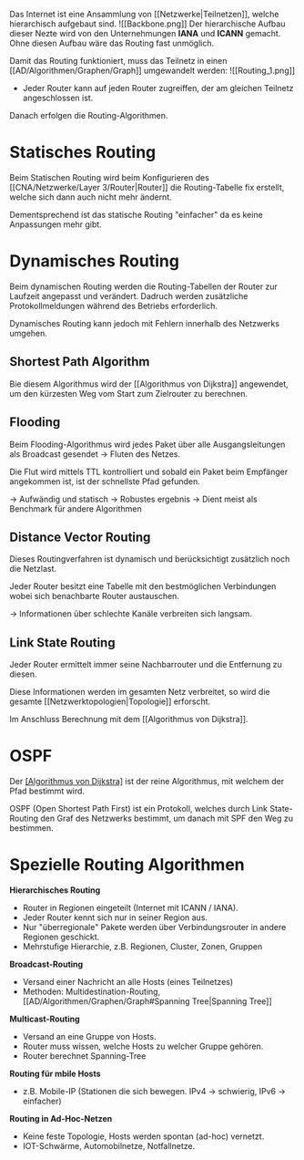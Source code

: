 Das Internet ist eine Ansammlung von [[Netzwerke|Teilnetzen]], welche hierarchisch aufgebaut sind.
![[Backbone.png]]
Der hierarchische Aufbau dieser Nezte wird von den Unternehmungen **IANA** und **ICANN** gemacht. Ohne diesen Aufbau wäre das Routing fast unmöglich.

Damit das Routing funktioniert, muss das Teilnetz in einen [[AD/Algorithmen/Graphen/Graph]] umgewandelt werden:
![[Routing_1.png]]
- Jeder Router kann auf jeden Router zugreiffen, der am gleichen Teilnetz angeschlossen ist.

Danach erfolgen die Routing-Algorithmen.

# Statisches Routing
Beim Statischen Routing wird beim Konfigurieren des [[CNA/Netzwerke/Layer 3/Router|Router]] die Routing-Tabelle fix erstellt, welche sich dann auch nicht mehr ändernt.

Dementsprechend ist das statische Routing "einfacher" da es keine Anpassungen mehr gibt.

# Dynamisches Routing
Beim dynamischen Routing werden die Routing-Tabellen der Router zur Laufzeit angepasst und verändert.
Dadruch werden zusätzliche Protokollmeldungen während des Betriebs erforderlich.

Dynamisches Routing kann jedoch mit Fehlern innerhalb des Netzwerks umgehen.

## Shortest Path Algorithm
Bie diesem Algorithmus wird der [[Algorithmus von Dijkstra]] angewendet, um den kürzesten Weg vom Start zum Zielrouter zu berechnen.

## Flooding
Beim Flooding-Algorithmus wird jedes Paket über alle Ausgangsleitungen als Broadcast gesendet -> Fluten des Netzes.

Die Flut wird mittels TTL kontrolliert und sobald ein Paket beim Empfänger angekommen ist, ist der schnellste Pfad gefunden.

-> Aufwändig und statisch
-> Robustes ergebnis
-> Dient meist als Benchmark für andere Algorithmen

## Distance Vector Routing
Dieses Routingverfahren ist dynamisch und berücksichtigt zusätzlich noch die Netzlast.

Jeder Router besitzt eine Tabelle mit den bestmöglichen Verbindungen wobei sich benachbarte Router austauschen.

-> Informationen über schlechte Kanäle verbreiten sich langsam.

## Link State Routing
Jeder Router ermittelt immer seine Nachbarrouter und die Entfernung zu diesen.

Diese Informationen werden im gesamten Netz verbreitet, so wird die gesamte [[Netzwerktopologien|Topologie]] erforscht.

Im Anschluss Berechnung mit dem [[Algorithmus von Dijkstra]].


# OSPF
Der [[Algorithmus von Dijkstra]](SPF) ist der reine Algorithmus, mit welchem der Pfad bestimmt wird.

OSPF (Open Shortest Path First) ist ein Protokoll, welches durch Link State-Routing den Graf des Netzwerks bestimmt, um danach mit SPF den Weg zu bestimmen.

# Spezielle Routing Algorithmen
**Hierarchisches Routing**
- Router in Regionen eingeteilt (Internet mit ICANN / IANA).
- Jeder Router kennt sich nur in seiner Region aus.
- Nur "überregionale" Pakete werden über Verbindungsrouter in andere Regionen geschickt.
- Mehrstufige Hierarchie, z.B. Regionen, Cluster, Zonen, Gruppen

**Broadcast-Routing**
- Versand einer Nachricht an alle Hosts (eines Teilnetzes)
- Methoden: Multidestination-Routing, [[AD/Algorithmen/Graphen/Graph#Spanning Tree|Spanning Tree]]

**Multicast-Routing**
- Versand an eine Gruppe von Hosts.
- Router muss wissen, welche Hosts zu welcher Gruppe gehören.
- Router berechnet Spanning-Tree

**Routing für mbile Hosts**
- z.B. Mobile-IP (Stationen die sich bewegen. IPv4 -> schwierig, IPv6 -> einfacher)

**Routing in Ad-Hoc-Netzen**
- Keine feste Topologie, Hosts werden spontan (ad-hoc) vernetzt.
- IOT-Schwärme, Automobilnetze, Notfallnetze.
